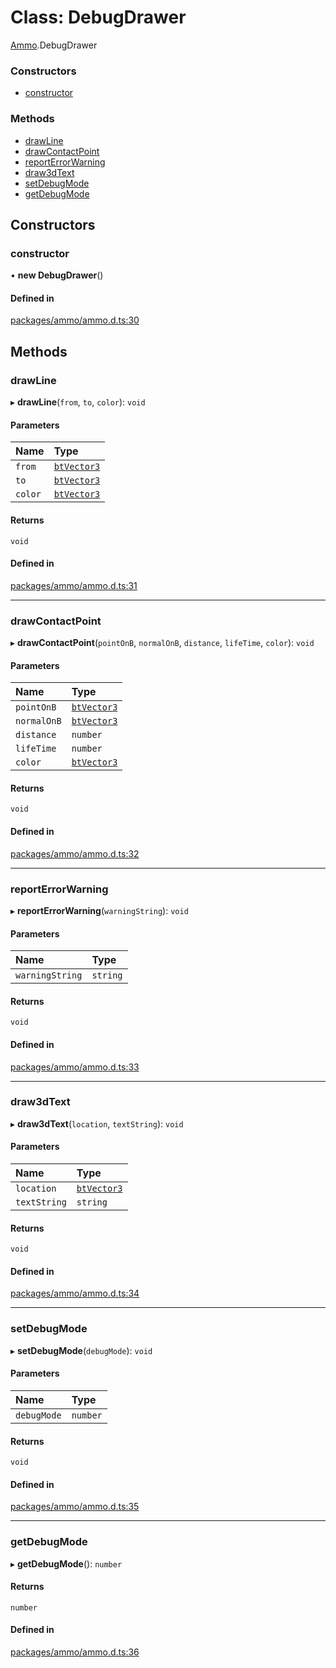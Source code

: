 # Class: DebugDrawer

[Ammo](../modules/Ammo.md).DebugDrawer


### Constructors

- [constructor](Ammo.DebugDrawer.md#constructor)

### Methods

- [drawLine](Ammo.DebugDrawer.md#drawline)
- [drawContactPoint](Ammo.DebugDrawer.md#drawcontactpoint)
- [reportErrorWarning](Ammo.DebugDrawer.md#reporterrorwarning)
- [draw3dText](Ammo.DebugDrawer.md#draw3dtext)
- [setDebugMode](Ammo.DebugDrawer.md#setdebugmode)
- [getDebugMode](Ammo.DebugDrawer.md#getdebugmode)

## Constructors

### constructor

• **new DebugDrawer**()

#### Defined in

[packages/ammo/ammo.d.ts:30](https://github.com/Orillusion/orillusion/blob/main/packages/ammo/ammo.d.ts#L30)

## Methods

### drawLine

▸ **drawLine**(`from`, `to`, `color`): `void`

#### Parameters

| Name | Type |
| :------ | :------ |
| `from` | [`btVector3`](Ammo.btVector3.md) |
| `to` | [`btVector3`](Ammo.btVector3.md) |
| `color` | [`btVector3`](Ammo.btVector3.md) |

#### Returns

`void`

#### Defined in

[packages/ammo/ammo.d.ts:31](https://github.com/Orillusion/orillusion/blob/main/packages/ammo/ammo.d.ts#L31)

___

### drawContactPoint

▸ **drawContactPoint**(`pointOnB`, `normalOnB`, `distance`, `lifeTime`, `color`): `void`

#### Parameters

| Name | Type |
| :------ | :------ |
| `pointOnB` | [`btVector3`](Ammo.btVector3.md) |
| `normalOnB` | [`btVector3`](Ammo.btVector3.md) |
| `distance` | `number` |
| `lifeTime` | `number` |
| `color` | [`btVector3`](Ammo.btVector3.md) |

#### Returns

`void`

#### Defined in

[packages/ammo/ammo.d.ts:32](https://github.com/Orillusion/orillusion/blob/main/packages/ammo/ammo.d.ts#L32)

___

### reportErrorWarning

▸ **reportErrorWarning**(`warningString`): `void`

#### Parameters

| Name | Type |
| :------ | :------ |
| `warningString` | `string` |

#### Returns

`void`

#### Defined in

[packages/ammo/ammo.d.ts:33](https://github.com/Orillusion/orillusion/blob/main/packages/ammo/ammo.d.ts#L33)

___

### draw3dText

▸ **draw3dText**(`location`, `textString`): `void`

#### Parameters

| Name | Type |
| :------ | :------ |
| `location` | [`btVector3`](Ammo.btVector3.md) |
| `textString` | `string` |

#### Returns

`void`

#### Defined in

[packages/ammo/ammo.d.ts:34](https://github.com/Orillusion/orillusion/blob/main/packages/ammo/ammo.d.ts#L34)

___

### setDebugMode

▸ **setDebugMode**(`debugMode`): `void`

#### Parameters

| Name | Type |
| :------ | :------ |
| `debugMode` | `number` |

#### Returns

`void`

#### Defined in

[packages/ammo/ammo.d.ts:35](https://github.com/Orillusion/orillusion/blob/main/packages/ammo/ammo.d.ts#L35)

___

### getDebugMode

▸ **getDebugMode**(): `number`

#### Returns

`number`

#### Defined in

[packages/ammo/ammo.d.ts:36](https://github.com/Orillusion/orillusion/blob/main/packages/ammo/ammo.d.ts#L36)
